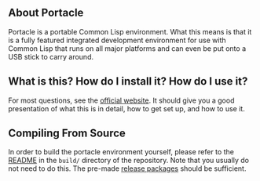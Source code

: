 ## About Portacle
Portacle is a portable Common Lisp environment. What this means is that it is a fully featured integrated development environment for use with Common Lisp that runs on all major platforms and can even be put onto a USB stick to carry around.

## What is this? How do I install it? How do I use it?
For most questions, see the [official website](https://portacle.github.io). It should give you a good presentation of what this is in detail, how to get set up, and how to use it.

## Compiling From Source
In order to build the portacle environment yourself, please refer to the [README](https://github.com/portacle/portacle/tree/master/build) in the `build/` directory of the repository. Note that you usually do not need to do this. The pre-made [release packages](https://github.com/portacle/portacle/releases) should be sufficient.
